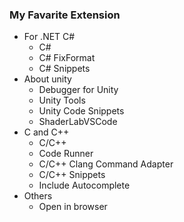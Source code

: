 ### My Favarite Extension
* For .NET C#
  * C#
  * C# FixFormat
  * C# Snippets
* About unity
  * Debugger for Unity
  * Unity Tools
  * Unity Code Snippets
  * ShaderLabVSCode
* C and C++
  * C/C++
  * Code Runner
  * C/C++ Clang Command Adapter
  * C/C++ Snippets
  * Include Autocomplete
* Others
  * Open in browser